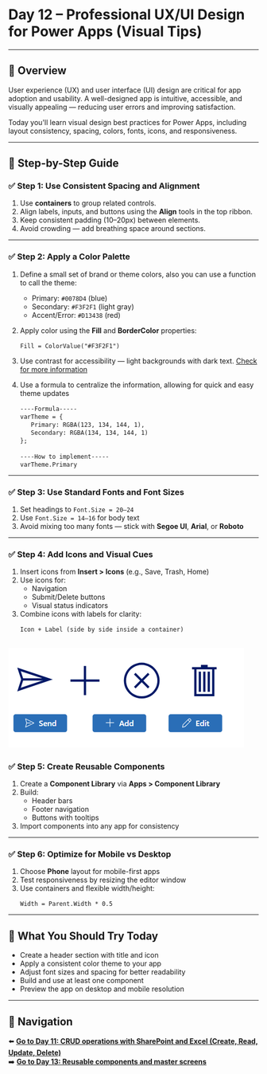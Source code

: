 
# Day 12 – Professional UX/UI Design for Power Apps (Visual Tips)

---

## 📝 Overview

User experience (UX) and user interface (UI) design are critical for app adoption and usability. A well-designed app is intuitive, accessible, and visually appealing — reducing user errors and improving satisfaction.

Today you'll learn visual design best practices for Power Apps, including layout consistency, spacing, colors, fonts, icons, and responsiveness.

---

## 🧭 Step-by-Step Guide

### ✅ Step 1: Use Consistent Spacing and Alignment

1. Use **containers** to group related controls.
2. Align labels, inputs, and buttons using the **Align** tools in the top ribbon.
3. Keep consistent padding (10–20px) between elements.
4. Avoid crowding — add breathing space around sections.

---

### ✅ Step 2: Apply a Color Palette

1. Define a small set of brand or theme colors, also you can use a function to call the theme:
   - Primary: `#0078D4` (blue)
   - Secondary: `#F3F2F1` (light gray)
   - Accent/Error: `#D13438` (red)

2. Apply color using the **Fill** and **BorderColor** properties:
   ```powerfx
   Fill = ColorValue("#F3F2F1")
   ```
3. Use contrast for accessibility — light backgrounds with dark text.
[Check for more information](https://accessibility.umich.edu/basics/concepts-principles/contrast)

4. Use a formula to centralize the information, allowing for quick and easy theme updates
   ```powerfx
   ----Formula-----
   varTheme = {
      Primary: RGBA(123, 134, 144, 1),
      Secondary: RGBA(134, 134, 144, 1)
   };

   ----How to implement-----
   varTheme.Primary
   ```
---

### ✅ Step 3: Use Standard Fonts and Font Sizes

1. Set headings to `Font.Size = 20–24`
2. Use `Font.Size = 14–16` for body text
3. Avoid mixing too many fonts — stick with **Segoe UI**, **Arial**, or **Roboto**

---

### ✅ Step 4: Add Icons and Visual Cues

1. Insert icons from **Insert > Icons** (e.g., Save, Trash, Home)
2. Use icons for:
   - Navigation
   - Submit/Delete buttons
   - Visual status indicators
3. Combine icons with labels for clarity:
   ```powerfx
   Icon + Label (side by side inside a container)
   ```
![Buttons Examples](/PowerPlatform/assets/PowerPlatform30days/Day12/12-08-2025_21-56-22.png)
---

### ✅ Step 5: Create Reusable Components

1. Create a **Component Library** via **Apps > Component Library**
2. Build:
   - Header bars
   - Footer navigation
   - Buttons with tooltips
3. Import components into any app for consistency

---

### ✅ Step 6: Optimize for Mobile vs Desktop

1. Choose **Phone** layout for mobile-first apps
2. Test responsiveness by resizing the editor window
3. Use containers and flexible width/height:
   ```powerfx
   Width = Parent.Width * 0.5
   ```

---

## 🔎 What You Should Try Today

- Create a header section with title and icon
- Apply a consistent color theme to your app
- Adjust font sizes and spacing for better readability
- Build and use at least one component
- Preview the app on desktop and mobile resolution

---

## 🔁 Navigation

⬅️ [**Go to Day 11: CRUD operations with SharePoint and Excel (Create, Read, Update, Delete)**](/PowerPlatform/Power%20Platform%2030%20days/Day11.md)  
➡️ [**Go to Day 13: Reusable components and master screens**](/PowerPlatform/Power%20Platform%2030%20days/Day13.md)

